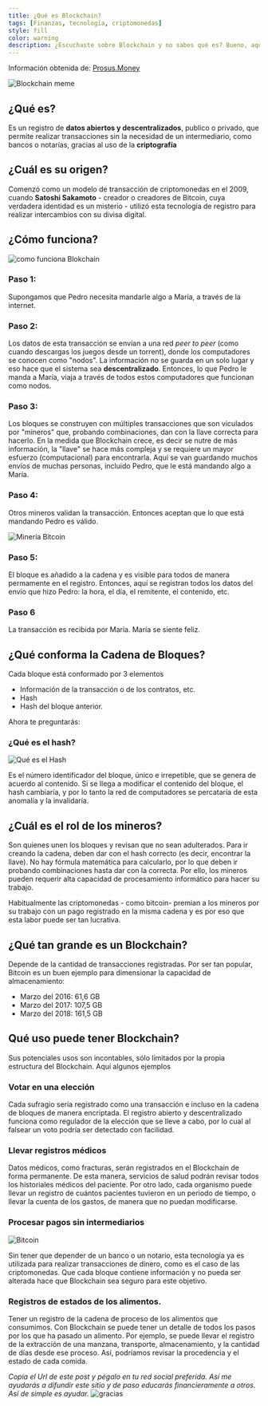 ```yaml
---
title: ¿Qué es Blockchain?
tags: [Finanzas, tecnología, criptomonedas]
style: fill
color: warning
description: ¿Escuchaste sobre Blockchain y no sabes qué es? Bueno, aquí te lo explicamos en simple.
---
```


Información obtenida de: [Prosus.Money](http://wiki.prosus.money/doku.php/blockchain)

![Blockchain meme](https://imgur.com/I7659YN.png)


## ¿Qué es?

Es un registro de **datos abiertos y descentralizados**, publico o privado, que permite realizar transacciones sin la necesidad de un intermediario, como bancos o notarías, gracias al uso de la **criptografía**

## ¿Cuál es su origen?

Comenzó como un modelo de transacción de criptomonedas en el 2009, cuando **Satoshi Sakamoto** - creador o creadores de Bitcoin, cuya verdadera identidad es un misterio - utilizó esta tecnología de registro para realizar intercambios con su divisa digital.


## ¿Cómo funciona?

![como funciona Blokchain](https://media.tenor.com/images/700fcabb2d0f30c21abb244dfbd34261/tenor.gif)

### Paso 1:

Supongamos que Pedro necesita mandarle algo a María, a través de la internet.

### Paso 2:

Los datos de esta transacción se envían a una red *peer to peer* (como cuando descargas los juegos desde un torrent), donde los computadores se conocen como "nodos". La información no se guarda en un solo lugar y eso hace que el sistema sea **descentralizado**. Entonces, lo que Pedro le manda a María, viaja a través de todos estos computadores que funcionan como nodos.

### Paso 3:

Los bloques se construyen con múltiples transacciones que son viculados por "mineros" que, probando combinaciones, dan con la llave correcta para hacerlo. En la medida que Blockchain crece, es decir se nutre de más información, la "llave" se hace más compleja y se requiere un mayor esfuerzo (computacional) para encontrarla. Aquí se van guardando muchos envíos de muchas personas, incluido Pedro, que le está mandando algo a María.

### Paso 4:

Otros mineros validan la transacción. Entonces aceptan que lo que está mandando Pedro es válido.

![Minería Bitcoin](https://i.blogs.es/6c809e/btc1/450_1000.jpg)

### Paso 5:

El bloque es añadido a la cadena y es visible para todos de manera permamente en el registro. Entonces, aquí se registran todos los datos del envío que hizo Pedro: la hora, el día, el remitente, el contenido, etc.

### Paso 6

La transacción es recibida por María. María se siente feliz.

## ¿Qué conforma la Cadena de Bloques?

Cada bloque está conformado por 3 elementos

- Información de la transacción o de los contratos, etc.
- Hash
- Hash del bloque anterior.

Ahora te preguntarás:

### ¿Qué es el hash?

![Qué es el Hash](https://1.bp.blogspot.com/-gvDeQw5u2_M/WC2yC9FccqI/AAAAAAAAADM/80mrgXe2VtoLqbxfkQgwIgx_J5x4MrwJwCLcB/s1600/276229_Papel-de-Parede-Meme-Pensativo_1600x1200.jpg)

Es el número identificador del bloque, único e irrepetible, que se genera de acuerdo al contenido. Si se llega a modificar el contenido del bloque, el hash cambiaría, y por lo tanto la red de computadores se percataría de esta anomalía y la invalidaría.

## ¿Cuál es el rol de los mineros?

Son quienes unen los bloques y revisan que no sean adulterados. Para ir creando la cadena, deben dar con el hash correcto (es decir, encontrar la llave). No hay fórmula matemática para calcularlo, por lo que deben ir probando combinaciones hasta dar con la correcta. Por ello, los mineros pueden requerir alta capacidad de procesamiento informático para hacer su trabajo.

Habitualmente las criptomonedas - como bitcoin- premian a los mineros por su trabajo con un pago registrado en la misma cadena y es por eso que esta labor puede ser tan lucrativa.

## ¿Qué tan grande es un Blockchain?

Depende de la cantidad de transacciones registradas. Por ser tan popular, Bitcoin es un buen ejemplo para dimensionar la capacidad de almacenamiento:

- Marzo del 2016: 61,6 GB
- Marzo del 2017: 107,5 GB
- Marzo del 2018: 161,5 GB

## Qué uso puede tener Blockchain?

Sus potenciales usos son incontables, sólo limitados por la propia estructura del Blockchain. Aquí algunos ejemplos

### Votar en una elección

Cada sufragio sería registrado como una transacción e incluso en la cadena de bloques de manera encriptada. El registro abierto y descentralizado funciona como regulador de la elección que se lleve a cabo, por lo cual al falsear un voto podría ser detectado con facilidad.

### Llevar registros médicos

Datos médicos, como fracturas, serán registrados en el Blockchain de forma permanente. De esta manera, servicios de salud podrán revisar todos los historiales médicos del paciente. Por otro lado, cada organismo puede llevar un registro de cuántos pacientes tuvieron en un periodo de tiempo, o llevar la cuenta de los gastos, de manera que no puedan modificarse.

### Procesar pagos sin intermediarios

![Bitcoin](https://viralchop.com/wp-content/uploads/2018/03/bitcoin-factory.gif)

Sin tener que depender de un banco o un notario, esta tecnología ya es utilizada para realizar transacciones de dinero, como es el caso de las criptomonedas. Que cada bloque contiene información y no pueda ser alterada hace que Blockchain sea seguro para este objetivo.

### Registros de estados de los alimentos.

Tener un registro de la cadena de proceso de los alimentos que consumimos. Con Blockchain se puede tener un detalle de todos los pasos por los que ha pasado un alimento. Por ejemplo, se puede llevar el registro de la extracción de una manzana, transporte, almacenamiento, y la cantidad de días desde ese proceso. Así, podríamos revisar la procedencia y el estado de cada comida.

*Copia el Url de este post y pégalo en tu red social preferida. Así me ayudarás a difundir este sitio y de paso educarás financieramente a otros. Así de simple es ayudar.*
![gracias](https://media2.giphy.com/media/fxI1G5PNC5esyNlIUs/giphy.gif)
